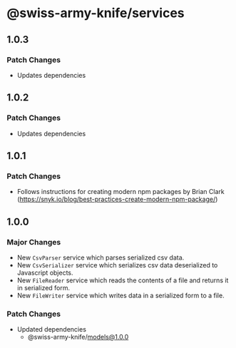 # @swiss-army-knife/services

## 1.0.3

### Patch Changes

- Updates dependencies

## 1.0.2

### Patch Changes

- Updates dependencies

## 1.0.1

### Patch Changes

- Follows instructions for creating modern npm packages by Brian Clark (https://snyk.io/blog/best-practices-create-modern-npm-package/)

## 1.0.0

### Major Changes

- New `CsvParser` service which parses serialized csv data.
- New `CsvSerializer` service which serializes csv data deserialized to Javascript objects.
- New `FileReader` service which reads the contents of a file and returns it in serialized form.
- New `FileWriter` service which writes data in a serialized form to a file.

### Patch Changes

- Updated dependencies
  - @swiss-army-knife/models@1.0.0
